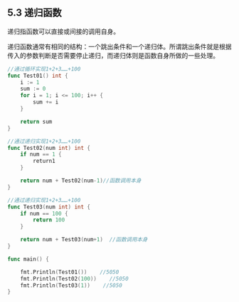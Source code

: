 ## **5.3 递归函数**

递归指函数可以直接或间接的调用自身。



递归函数通常有相同的结构：一个跳出条件和一个递归体。所谓跳出条件就是根据传入的参数判断是否需要停止递归，而递归体则是函数自身所做的一些处理。



```go
//通过循环实现1+2+3……+100
func Test01() int {
    i := 1
    sum := 0
    for i = 1; i <= 100; i++ {
        sum += i
    }

    return sum
}

//通过递归实现1+2+3……+100
func Test02(num int) int {
    if num == 1 {
        return1
    }

    return num + Test02(num-1)//函数调用本身
}

//通过递归实现1+2+3……+100
func Test03(num int) int {
    if num == 100 {
        return 100
    }

    return num + Test03(num+1)  //函数调用本身
}

func main() {

    fmt.Println(Test01())    //5050
    fmt.Println(Test02(100))    //5050
    fmt.Println(Test03(1))    //5050
}

```



